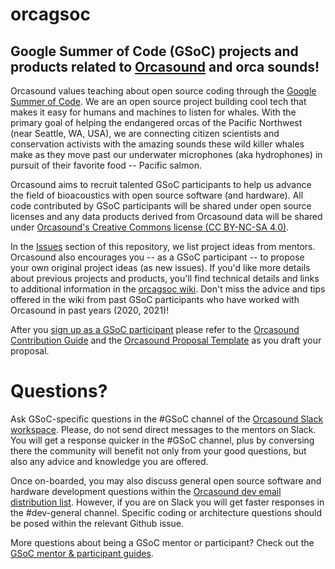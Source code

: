 # orcagsoc

## Google Summer of Code (GSoC) projects and products related to [Orcasound](http://orcasound.net/support#hack) and orca sounds!

Orcasound values teaching about open source coding through the [Google Summer of Code](https://summerofcode.withgoogle.com/). We are an open source project building cool tech that makes it easy for humans and machines to listen for whales. With the primary goal of helping the endangered orcas of the Pacific Northwest (near Seattle, WA, USA), we are connecting citizen scientists and conservation activists with the amazing sounds these wild killer whales make as they move past our underwater microphones (aka hydrophones) in pursuit of their favorite food -- Pacific salmon.

Orcasound aims to recruit talented GSoC participants to help us advance the field of bioacoustics with open source software (and hardware). All code contributed by GSoC participants will be shared under open source licenses and any data products derived from Orcasound data will be shared under [Orcasound's Creative Commons license (CC BY-NC-SA 4.0)](https://creativecommons.org/licenses/by-nc-sa/4.0/).

In the [Issues](https://github.com/orcasound/orcagsoc/issues) section of this repository, we list project ideas from mentors. Orcasound also encourages you -- as a GSoC participant -- to propose your own original project ideas (as new issues). If you'd like more details about previous projects and products, you'll find technical details and links to additional information in the [orcagsoc wiki](https://github.com/orcasound/orcagsoc/wiki). Don't miss the advice and tips offered in the wiki from past GSoC participants who have worked with Orcasound in past years (2020, 2021)!

After you [sign up as a GSoC participant](https://summerofcode.withgoogle.com/get-started/) please refer to the [Orcasound Contribution Guide](GSoC-contributor-proposal-template.md) and the [Orcasound Proposal Template](GSoC-contributor-proposal-template.md) as you draft your proposal.

# Questions?

Ask GSoC-specific questions in the #GSoC channel of the [Orcasound Slack workspace](https://join.slack.com/t/orcasound/shared_invite/zt-bd1jk2q9-FjeWr3OzocDBwDgS0g1FdQ). Please, do not send direct messages to the mentors on Slack. You will get a response quicker in the #GSoC channel, plus by conversing there the community will benefit not only from your good questions, but also any advice and knowledge you are offered.

Once on-boarded, you may also discuss general open source software and hardware development questions within the [Orcasound dev email distribution list](http://lists.orcasound.net/listinfo.cgi/dev-orcasound.net). However, if you are on Slack you will get faster responses in the #dev-general channel. Specific coding or architecture questions should be posed within the relevant Github issue.

More questions about being a GSoC mentor or participant? Check out the [GSoC mentor & participant guides](https://google.github.io/gsocguides/).
